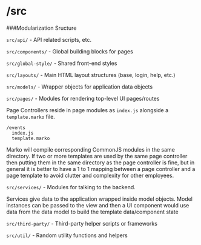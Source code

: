 /src
====================
###Modularization Sructure

`src/api/` - API related scripts, etc.

`src/components/` - Global building blocks for pages

`src/global-style/` - Shared front-end styles

`src/layouts/` - Main HTML layout structures (base, login, help, etc.)

`src/models/` - Wrapper objects for application data objects

`src/pages/` - Modules for rendering top-level UI pages/routes

Page Controllers reside in page modules as `index.js` alongside a `template.marko` file.

```
/events
  index.js
  template.marko
```

Marko will compile corresponding CommonJS modules in the same directory. If two or more templates are used by the same page controller then putting them in the same directory as the page controller is fine, but in general it is better to have a 1 to 1 mapping between a page controller and a page template to avoid clutter and complexity for other employees.

`src/services/` - Modules for talking to the backend. 

Services give data to the application wrapped inside model objects. Model instances can be passed to the view and then a UI component would use data from the data model to build the template data/component state

`src/third-party/` - Third-party helper scripts or frameworks

`src/util/` - Random utility functions and helpers
